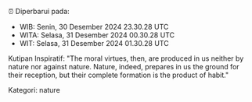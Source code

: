 ⏰ Diperbarui pada:
- WIB: Senin, 30 Desember 2024 23.30.28 UTC
- WITA: Selasa, 31 Desember 2024 00.30.28 UTC
- WIT: Selasa, 31 Desember 2024 01.30.28 UTC

Kutipan Inspiratif:
"The moral virtues, then, are produced in us neither by nature nor against nature. Nature, indeed, prepares in us the ground for their reception, but their complete formation is the product of habit."


Kategori: nature

